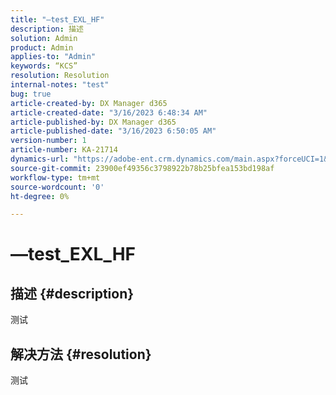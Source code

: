 ```yaml
---
title: "—test_EXL_HF"
description: 描述
solution: Admin
product: Admin
applies-to: "Admin"
keywords: “KCS”
resolution: Resolution
internal-notes: "test"
bug: true
article-created-by: DX Manager d365
article-created-date: "3/16/2023 6:48:34 AM"
article-published-by: DX Manager d365
article-published-date: "3/16/2023 6:50:05 AM"
version-number: 1
article-number: KA-21714
dynamics-url: "https://adobe-ent.crm.dynamics.com/main.aspx?forceUCI=1&pagetype=entityrecord&etn=knowledgearticle&id=a9c8608c-c6c3-ed11-83ff-6045bd006079"
source-git-commit: 23900ef49356c3798922b78b25bfea153bd198af
workflow-type: tm+mt
source-wordcount: '0'
ht-degree: 0%

---
```


# —test_EXL_HF

## 描述 {#description}

测试

## 解决方法 {#resolution}


测试
